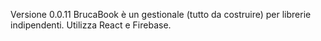 Versione 0.0.11
BrucaBook è un gestionale (tutto da costruire) per librerie indipendenti.
Utilizza React e Firebase.

